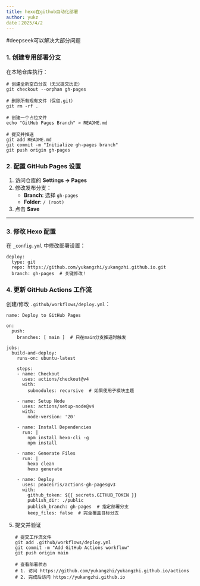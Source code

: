 ```yaml
---
title: hexo在github自动化部署
author: yukz
date：2025/4/2
---
```




#deepseek可以解决大部分问题

### **1. 创建专用部署分支**

在本地仓库执行：

```
# 创建全新空白分支（无父提交历史）
git checkout --orphan gh-pages

# 删除所有现有文件（保留.git）
git rm -rf .

# 创建一个占位文件
echo "GitHub Pages Branch" > README.md

# 提交并推送
git add README.md
git commit -m "Initialize gh-pages branch"
git push origin gh-pages
```

### **2. 配置 GitHub Pages 设置**

1. 访问仓库的 **Settings → Pages**
2. 修改发布分支：
   - **Branch**: 选择 `gh-pages`
   - **Folder**: `/ (root)`
3. 点击 **Save**

------

### **3. 修改 Hexo 配置**

在 `_config.yml` 中修改部署设置：

```
deploy:
  type: git
  repo: https://github.com/yukangzhi/yukangzhi.github.io.git
  branch: gh-pages  # 关键修改！
```

### **4. 更新 GitHub Actions 工作流**

创建/修改 `.github/workflows/deploy.yml`：

```
name: Deploy to GitHub Pages

on:
  push:
    branches: [ main ]  # 只在main分支推送时触发

jobs:
  build-and-deploy:
    runs-on: ubuntu-latest
    
    steps:
    - name: Checkout
      uses: actions/checkout@v4
      with:
        submodules: recursive  # 如果使用子模块主题

    - name: Setup Node
      uses: actions/setup-node@v4
      with:
        node-version: '20'

    - name: Install Dependencies
      run: |
        npm install hexo-cli -g
        npm install

    - name: Generate Files
      run: |
        hexo clean
        hexo generate

    - name: Deploy
      uses: peaceiris/actions-gh-pages@v3
      with:
        github_token: ${{ secrets.GITHUB_TOKEN }}
        publish_dir: ./public
        publish_branch: gh-pages  # 指定部署分支
        keep_files: false  # 完全覆盖目标分支
```

5. 提交并验证

   ```
   # 提交工作流文件
   git add .github/workflows/deploy.yml
   git commit -m "Add GitHub Actions workflow"
   git push origin main
   
   # 查看部署状态
   # 1. 访问 https://github.com/yukangzhi/yukangzhi.github.io/actions
   # 2. 完成后访问 https://yukangzhi.github.io
   ```
